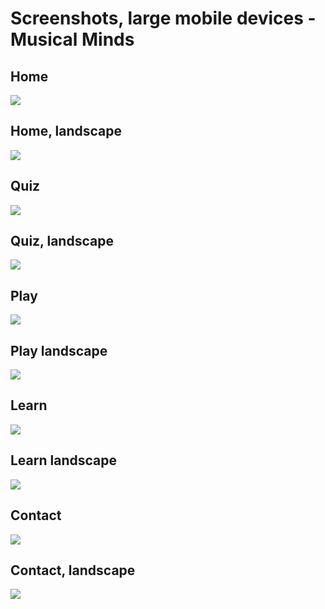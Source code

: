 # Screenshots, large mobile devices - Musical Minds

## Home

![](https://github.com/johnvenkiah/CI_MS2_John_Venkiah/blob/master/docs/screenshots/mobile_large/mobile_large_home.png)

## Home, landscape

![](https://github.com/johnvenkiah/CI_MS2_John_Venkiah/blob/master/docs/screenshots/mobile_large/mobile_large_landscape_home.png)

## Quiz

![](https://github.com/johnvenkiah/CI_MS2_John_Venkiah/blob/master/docs/screenshots/mobile_large/mobile_large_quiz.png)

## Quiz, landscape

![](https://github.com/johnvenkiah/CI_MS2_John_Venkiah/blob/master/docs/screenshots/mobile_large/mobile_large_.png)

## Play

![](https://github.com/johnvenkiah/CI_MS2_John_Venkiah/blob/master/docs/screenshots/mobile/mobile_play.png)

## Play landscape

![](https://github.com/johnvenkiah/CI_MS2_John_Venkiah/blob/master/docs/screenshots/mobile/mobile_play_landscape.png)

## Learn

![](https://github.com/johnvenkiah/CI_MS2_John_Venkiah/blob/master/docs/screenshots/mobile/mobile_learn.png)

## Learn landscape

![](https://github.com/johnvenkiah/CI_MS2_John_Venkiah/blob/master/docs/screenshots/mobile/mobile_learn_landscape.png)

## Contact

![](https://github.com/johnvenkiah/CI_MS2_John_Venkiah/blob/master/docs/screenshots/mobile/mobile_contact.png)

## Contact, landscape

![](https://github.com/johnvenkiah/CI_MS2_John_Venkiah/blob/master/docs/screenshots/mobile/mobile_contact_landscape.png)